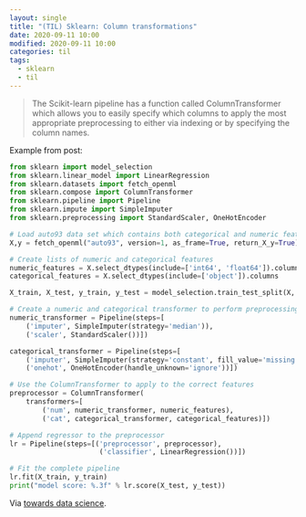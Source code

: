 ```yaml
---
layout: single
title: "(TIL) Sklearn: Column transformations"
date: 2020-09-11 10:00
modified: 2020-09-11 10:00
categories: til
tags:
  - sklearn
  - til
---
```


> The Scikit-learn pipeline has a function called ColumnTransformer
> which allows you to easily specify which columns to apply the most appropriate preprocessing
> to either via indexing or by specifying the column names.

Example from post:

```python
from sklearn import model_selection
from sklearn.linear_model import LinearRegression
from sklearn.datasets import fetch_openml
from sklearn.compose import ColumnTransformer
from sklearn.pipeline import Pipeline
from sklearn.impute import SimpleImputer
from sklearn.preprocessing import StandardScaler, OneHotEncoder

# Load auto93 data set which contains both categorical and numeric features
X,y = fetch_openml("auto93", version=1, as_frame=True, return_X_y=True)

# Create lists of numeric and categorical features
numeric_features = X.select_dtypes(include=['int64', 'float64']).columns
categorical_features = X.select_dtypes(include=['object']).columns

X_train, X_test, y_train, y_test = model_selection.train_test_split(X, y, random_state=0)

# Create a numeric and categorical transformer to perform preprocessing steps
numeric_transformer = Pipeline(steps=[
    ('imputer', SimpleImputer(strategy='median')),
    ('scaler', StandardScaler())])

categorical_transformer = Pipeline(steps=[
    ('imputer', SimpleImputer(strategy='constant', fill_value='missing')),
    ('onehot', OneHotEncoder(handle_unknown='ignore'))])

# Use the ColumnTransformer to apply to the correct features
preprocessor = ColumnTransformer(
    transformers=[
        ('num', numeric_transformer, numeric_features),
        ('cat', categorical_transformer, categorical_features)])

# Append regressor to the preprocessor
lr = Pipeline(steps=[('preprocessor', preprocessor),
                      ('classifier', LinearRegression())])

# Fit the complete pipeline
lr.fit(X_train, y_train)
print("model score: %.3f" % lr.score(X_test, y_test))
```

Via [towards data science](https://towardsdatascience.com/10-things-you-didnt-know-about-scikit-learn-cccc94c50e4f).

